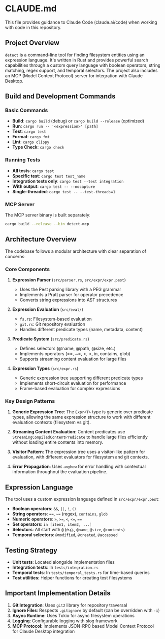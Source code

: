 # CLAUDE.md

This file provides guidance to Claude Code (claude.ai/code) when working with code in this repository.

## Project Overview

`detect` is a command-line tool for finding filesystem entities using an expression language. It's written in Rust and provides powerful search capabilities through a custom query language with boolean operators, string matching, regex support, and temporal selectors. The project also includes an MCP (Model Context Protocol) server for integration with Claude Desktop.

## Build and Development Commands

### Basic Commands
- **Build**: `cargo build` (debug) or `cargo build --release` (optimized)
- **Run**: `cargo run -- '<expression>' [path]`
- **Test**: `cargo test`
- **Format**: `cargo fmt`
- **Lint**: `cargo clippy`
- **Type Check**: `cargo check`

### Running Tests
- **All tests**: `cargo test`
- **Specific test**: `cargo test test_name`
- **Integration tests only**: `cargo test --test integration`
- **With output**: `cargo test -- --nocapture`
- **Single-threaded**: `cargo test -- --test-threads=1`

### MCP Server
The MCP server binary is built separately:
```bash
cargo build --release --bin detect-mcp
```

## Architecture Overview

The codebase follows a modular architecture with clear separation of concerns:

### Core Components

1. **Expression Parser** (`src/parser.rs`, `src/expr/expr.pest`)
   - Uses the Pest parsing library with a PEG grammar
   - Implements a Pratt parser for operator precedence
   - Converts string expressions into AST structures

2. **Expression Evaluation** (`src/eval/`)
   - `fs.rs`: Filesystem-based evaluation
   - `git.rs`: Git repository evaluation
   - Handles different predicate types (name, metadata, content)

3. **Predicate System** (`src/predicate.rs`)
   - Defines selectors (@name, @path, @size, etc.)
   - Implements operators (==, ~=, >, <, in, contains, glob)
   - Supports streaming content evaluation for large files

4. **Expression Types** (`src/expr.rs`)
   - Generic expression tree supporting different predicate types
   - Implements short-circuit evaluation for performance
   - Frame-based evaluation for complex expressions

### Key Design Patterns

1. **Generic Expression Tree**: The `Expr<T>` type is generic over predicate types, allowing the same expression structure to work with different evaluation contexts (filesystem vs git).

2. **Streaming Content Evaluation**: Content predicates use `StreamingCompiledContentPredicate` to handle large files efficiently without loading entire contents into memory.

3. **Visitor Pattern**: The expression tree uses a visitor-like pattern for evaluation, with different evaluators for filesystem and git contexts.

4. **Error Propagation**: Uses `anyhow` for error handling with contextual information throughout the evaluation pipeline.

## Expression Language

The tool uses a custom expression language defined in `src/expr/expr.pest`:

- **Boolean operators**: `&&`, `||`, `!`, `()`
- **String operators**: `==`, `~=` (regex), `contains`, `glob`
- **Numeric operators**: `>`, `>=`, `<`, `<=`, `==`
- **Set operators**: `in [item1, item2, ...]`
- **Selectors**: All start with `@` (e.g., `@name`, `@size`, `@contents`)
- **Temporal selectors**: `@modified`, `@created`, `@accessed`

## Testing Strategy

- **Unit tests**: Located alongside implementation files
- **Integration tests**: In `tests/integration.rs`
- **Temporal tests**: In `tests/temporal_tests.rs` for time-based queries
- **Test utilities**: Helper functions for creating test filesystems

## Important Implementation Details

1. **Git Integration**: Uses `git2` library for repository traversal
2. **Ignore Files**: Respects `.gitignore` by default (can be overridden with `-i`)
3. **Async Runtime**: Uses Tokio for async filesystem operations
4. **Logging**: Configurable logging with slog framework
5. **MCP Protocol**: Implements JSON-RPC based Model Context Protocol for Claude Desktop integration